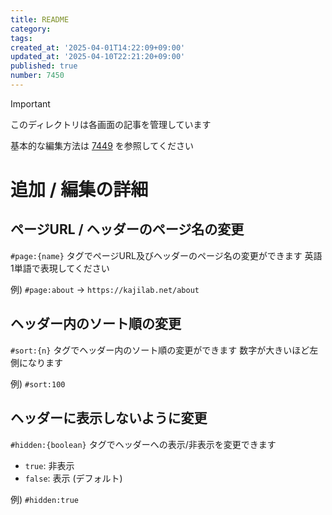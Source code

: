 ```yaml
---
title: README
category:
tags:
created_at: '2025-04-01T14:22:09+09:00'
updated_at: '2025-04-10T22:21:20+09:00'
published: true
number: 7450
---
```


> [!IMPORTANT]
> このディレクトリは各画面の記事を管理しています

基本的な編集方法は [7449](https://kjlb.esa.io/posts/7449) を参照してください

# 追加 / 編集の詳細
## ページURL / ヘッダーのページ名の変更
`#page:{name}` タグでページURL及びヘッダーのページ名の変更ができます
英語1単語で表現してください

例) `#page:about` → `https://kajilab.net/about`

## ヘッダー内のソート順の変更
`#sort:{n}` タグでヘッダー内のソート順の変更ができます
数字が大きいほど左側になります

例) `#sort:100`

## ヘッダーに表示しないように変更
`#hidden:{boolean}` タグでヘッダーへの表示/非表示を変更できます

- `true`: 非表示
- `false`: 表示 (デフォルト)

例) `#hidden:true`

